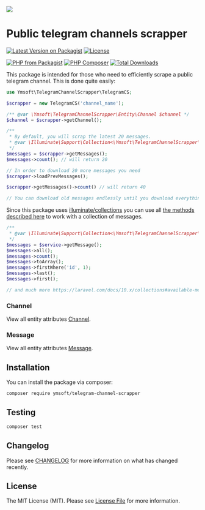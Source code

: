 [<img src="https://github-ads.s3.eu-central-1.amazonaws.com/support-ukraine.svg?t=1" />](https://supportukrainenow.org)

# Public telegram channels scrapper

[![Latest Version on Packagist](https://img.shields.io/packagist/v/ymsoft/telegram-channel-scrapper.svg?style=for-the-badge)](https://packagist.org/packages/ymsoft/telegram-channel-scrapper)
[![License](https://img.shields.io/github/license/yarmat/telegram-channel-scrapper?style=for-the-badge)](https://github.com/yarmat/telegram-channel-scrapper/blob/master/LICENSE.md)

[![PHP from Packagist](https://img.shields.io/packagist/php-v/ymsoft/telegram-channel-scrapper?style=flat-square)](https://packagist.org/packages/ymsoft/telegram-channel-scrapper)
[![PHP Composer](https://github.com/yarmat/telegram-channel-scrapper/actions/workflows/php.yml/badge.svg?branch=master)](https://github.com/yarmat/telegram-channel-scrapper/actions/workflows/php.yml)
[![Total Downloads](https://img.shields.io/packagist/dt/ymsoft/telegram-channel-scrapper.svg?style=flat-square)](https://packagist.org/packages/ymsoft/telegram-channel-scrapper)

This package is intended for those who need to efficiently scrape a public telegram channel.
This is done quite easily:
```php
use Ymsoft\TelegramChannelScrapper\TelegramCS;

$scrapper = new TelegramCS('channel_name');

/** @var \Ymsoft\TelegramChannelScrapper\Entity\Channel $channel */
$channel = $scrapper->getChannel();

/** 
 * By default, you will scrap the latest 20 messages.
 * @var \Illuminate\Support\Collection<\Ymsoft\TelegramChannelScrapper\Entity\Message\Message> $messages 
 */
$messages = $scrapper->getMessages();
$messages->count(); // will return 20

// In order to download 20 more messages you need
$scrapper->loadPrevMessages();

$scrapper->getMessages()->count() // will return 40

// You can download old messages endlessly until you download everything.
```

Since this package uses [illuminate/collections](https://github.com/illuminate/collections) you can use all [the methods described here](https://laravel.com/docs/10.x/collections#available-methods) to work with a collection of messages. 

```php
/** 
 * @var \Illuminate\Support\Collection<\Ymsoft\TelegramChannelScrapper\Entity\Message\Message> $messages 
 */
$messages = $service->getMessage();
$messages->all();
$messages->count();
$messages->toArray();
$messages->firstWhere('id', 1);
$messages->last();
$messages->first();

// and much more https://laravel.com/docs/10.x/collections#available-methods
```

### Channel
View all entity attributes [Channel](src/Entity/Channel.php). 

### Message
View all entity attributes [Message](src/Entity/Message/Message.php).

## Installation

You can install the package via composer:

``` bash
composer require ymsoft/telegram-channel-scrapper
```

## Testing

``` bash
composer test
```

## Changelog

Please see [CHANGELOG](https://github.com/yarmat/telegram-channel-scrapper/releases) for more information on what has changed recently.

## License

The MIT License (MIT). Please see [License File](LICENSE.md) for more information.